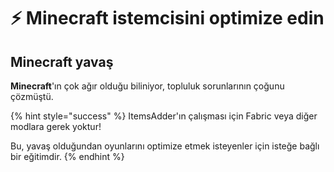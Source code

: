 # ⚡ Minecraft istemcisini optimize edin

## Minecraft yavaş

**Minecraft**'ın çok ağır olduğu biliniyor, topluluk sorunlarının çoğunu çözmüştü.

{% hint style="success" %}
ItemsAdder'ın çalışması için Fabric veya diğer modlara gerek yoktur!

Bu, yavaş olduğundan oyunlarını optimize etmek isteyenler için isteğe bağlı bir eğitimdir.
{% endhint %}
